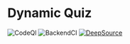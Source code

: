 # Dynamic Quiz

![CodeQl](https://github.com/zahid47/dynamic-quiz/actions/workflows/codeql.yml/badge.svg)
![BackendCI](https://github.com/zahid47/dynamic-quiz/actions/workflows/intregation.yml/badge.svg)
[![DeepSource](https://deepsource.io/gh/zahid47/dynamic-quiz.svg/?label=active+issues&token=23OkHEk1OskeLOq2yEIGjHx8)](https://deepsource.io/gh/zahid47/dynamic-quiz/?ref=repository-badge)
